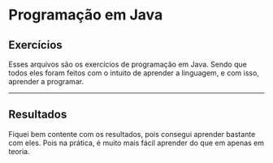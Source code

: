 # Programação em Java

## Exercícios

Esses arquivos são os exercícios de programação em Java. Sendo que todos eles foram feitos com o intuito de aprender a linguagem, e com isso, aprender a programar.

---

## Resultados

Fiquei bem contente com os resultados, pois consegui aprender bastante com eles. Pois na prática, é muito mais fácil aprender do que em apenas em teoria.
